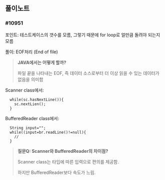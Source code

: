 ## 풀이노트

### #10951
 
 포인트: 테스트케이스의 갯수를 모름, 그렇기 때문에 for loop로 얼만큼 돌려야 되는지 모름
 
 풀이: EOF처리 (End of file)
 > <b>JAVA에서는 어떻게 할까? </b>
 > 
 > 파일 끝을 나타내는 EOF, 즉 데이터 소스로부터 더 이상 읽을 수 있는 데이터가 없음을 의미함
 > 
  Scanner class에서: 
    
      while(sc.hasNextLine()){
        sc.nextLien();
      }
      
   BufferedReader class에서:
   
      String input="";
      while((input=br.readLine()!=null){
        //
      }
 
  > <b>질문Q: Scanner와 BufferedReader의 차이점?</b>
  >
  > Scanner class는 타입에 따른 입력으로 편의를 제공함.
  >
  > 하지만 BufferedReader보다 속도가 느림.
